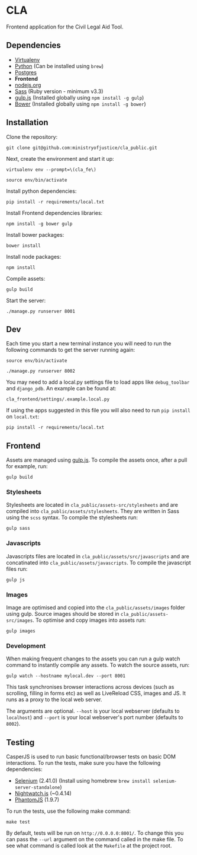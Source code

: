 # CLA

Frontend application for the Civil Legal Aid Tool.

## Dependencies

* [Virtualenv](http://www.virtualenv.org/en/latest/)
* [Python](http://www.python.org/) (Can be installed using `brew`)
* [Postgres](http://www.postgresql.org/)
* **Frontend**
* [nodejs.org](http://nodejs.org/)
* [Sass](http://sass-lang.com/) (Ruby version - minimum v3.3)
* [gulp.js](http://gulpjs.com/) (Installed globally using `npm install -g gulp`)
* [Bower](http://bower.io/) (Installed globally using `npm install -g bower`)

## Installation

Clone the repository:

    git clone git@github.com:ministryofjustice/cla_public.git

Next, create the environment and start it up:

    virtualenv env --prompt=\(cla_fe\)

    source env/bin/activate

Install python dependencies:

    pip install -r requirements/local.txt

Install Frontend dependencies libraries:

    npm install -g bower gulp

Install bower packages:

    bower install

Install node packages:

    npm install

Compile assets:

    gulp build

Start the server:

    ./manage.py runserver 8001

## Dev

Each time you start a new terminal instance you will need to run the following commands to get the server running again:

    source env/bin/activate

    ./manage.py runserver 8002

You may need to add a local.py settings file to load apps like `debug_toolbar` and `django_pdb`. An example can be found at:

    cla_frontend/settings/.example.local.py

If using the apps suggested in this file you will also need to run `pip install` on `local.txt`:

    pip install -r requirements/local.txt

## Frontend

Assets are managed using [gulp.js](http://gulpjs.com/). To compile the assets once, after a pull for example, run:

    gulp build

### Stylesheets

Stylesheets are located in `cla_public/assets-src/stylesheets` and are compiled into `cla_public/assets/stylesheets`. They are written in Sass using the `scss` syntax. To compile the stylesheets run:

    gulp sass

### Javascripts

Javascripts files are located in `cla_public/assets/src/javascripts` and are concatinated into `cla_public/assets/javascripts`. To compile the javascript files run:

    gulp js

### Images

Image are optimised and copied into the `cla_public/assets/images` folder using gulp. Source images should be stored in `cla_public/assets-src/images`. To optimise and copy images into assets run:

    gulp images

### Development

When making frequent changes to the assets you can run a gulp watch command to instantly compile any assets. To watch the source assets, run:

    gulp watch --hostname mylocal.dev --port 8001

This task synchronises browser interactions across devices (such as scrolling, filling in forms etc) as well as LiveReload CSS, images and JS. It runs as a proxy to the local web server.

The arguments are optional. `--host` is your local webserver (defaults to `localhost`) and `--port` is your local webserver's port number (defaults to `8002`).

## Testing

CasperJS is used to run basic functional/browser tests on basic DOM interactions. To run the tests, make sure you have the following dependencies:

* [Selenium](http://docs.seleniumhq.org/) (2.41.0) (Install using homebrew `brew install selenium-server-standalone`)
* [Nightwatch.js](http://nightwatchjs.org/) (~0.4.14)
* [PhantomJS](http://phantomjs.org/) (1.9.7)

To run the tests, use the following make command:

    make test

By default, tests will be run on `http://0.0.0.0:8001/`. To change this you can pass the `--url` argument on the command called in the make file. To see what command is called look at the `Makefile` at the project root.



